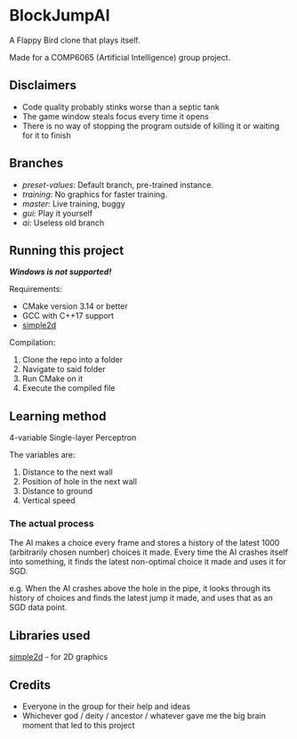 # BlockJumpAI

A Flappy Bird clone that plays itself.

Made for a COMP6065 (Artificial Intelligence) group project.

## Disclaimers
- Code quality probably stinks worse than a septic tank
- The game window steals focus every time it opens
- There is no way of stopping the program outside of killing it or waiting for it to finish

## Branches
- *preset-values*: Default branch, pre-trained instance.
- *training*: No graphics for faster training.
- *master*: Live training, buggy
- *gui*: Play it yourself
- *ai*: Useless old branch

## Running this project
***Windows is not supported!***

Requirements:
- CMake version 3.14 or better
- GCC with C++17 support
- [simple2d](https://github.com/simple2d/simple2d)

Compilation:
1. Clone the repo into a folder
2. Navigate to said folder
3. Run CMake on it
4. Execute the compiled file

## Learning method

4-variable Single-layer Perceptron

The variables are:
1. Distance to the next wall
2. Position of hole in the next wall
3. Distance to ground
4. Vertical speed

### The actual process
The AI makes a choice every frame and stores a history of the latest 1000 (arbitrarily chosen number) choices it made.
Every time the AI crashes itself into something, it finds the latest non-optimal choice it made and uses it for SGD.

e.g. When the AI crashes above the hole in the pipe, it looks through its history of choices and finds the latest jump it made, and uses that as an SGD data point.


## Libraries used
[simple2d](https://github.com/simple2d/simple2d) - for 2D graphics

## Credits
- Everyone in the group for their help and ideas
- Whichever god / deity / ancestor / whatever gave me the big brain moment that led to this project
